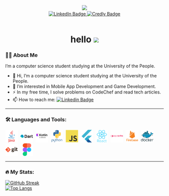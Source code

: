 <div id="header" align="center">
  <img src="https://media.giphy.com/media/2IudUHdI075HL02Pkk/giphy.gif">
  <div id="badges">
    <a href="https://www.linkedin.com/in/kyaw-thu-0b3956212/">
      <img src="https://img.shields.io/badge/LinkedIn-blue?logo=linkedin&logoColor=white&style=for-the-badge" alt="LinkedIn Badge">
    </a>
    <a href="https://www.credly.com/users/kyaw-thu/badges">
      <img src="https://img.shields.io/badge/Credly-red?logo=credly&logoColor=white&style=for-the-badge" alt="Credly Badge">
    </a>
  </div>
  <img src="https://komarev.com/ghpvc/?username=evanch98&style=flat-square&color=blue" alt=""/>
  <h1>
    hello
    <img src="https://media.giphy.com/media/hvRJCLFzcasrR4ia7z/giphy.gif" width="30px"/>
  </h1>
</div>

### 👨‍💻 About Me
I’m a computer science student studying at the University of the People.
- 👋 Hi, I’m a computer science student studying at the University of the People.
- 👀 I’m interested in Mobile App Development and Game Development.
- :zap: In my free time, I solve problems on CodeChef and read tech articles.
- 📫 How to reach me: [![Linkedin Badge](https://img.shields.io/badge/-kyawthu-blue?style=flat&logo=Linkedin&logoColor=white)](https://www.linkedin.com/in/kyaw-thu-0b3956212/)
---

### 🛠️ Languages and Tools:
<div>
  <img src="https://github.com/devicons/devicon/blob/master/icons/java/java-original-wordmark.svg" title="Java" alt="Java" width="40" height="40"/>&nbsp;
  <img src="https://github.com/devicons/devicon/blob/master/icons/dart/dart-original-wordmark.svg" title="Dart" alt="Dart" width="40" height="40"/>&nbsp;
  <img src="https://github.com/devicons/devicon/blob/master/icons/kotlin/kotlin-original-wordmark.svg" title="Kotlin" alt="Kotlin" width="40" height="40"/>&nbsp;
  <img src="https://github.com/devicons/devicon/blob/master/icons/python/python-original-wordmark.svg" title="Python" alt="Python" width="40" height="40"/>&nbsp;
  <img src="https://github.com/devicons/devicon/blob/master/icons/javascript/javascript-original.svg" title="JavaScript" alt="JavaScript" width="40" height="40"/>&nbsp;
  <img src="https://github.com/devicons/devicon/blob/master/icons/flutter/flutter-original.svg" title="Flutter" alt="Flutter" width="40" height="40"/>&nbsp;
  <img src="https://github.com/devicons/devicon/blob/master/icons/react/react-original-wordmark.svg" title="React" alt="React" width="40" height="40"/>&nbsp;
  <img src="https://github.com/devicons/devicon/blob/master/icons/appwrite/appwrite-original-wordmark.svg" title="Appwrite" alt="Appwrite" width="40" height="40"/>&nbsp;
  <img src="https://github.com/devicons/devicon/blob/master/icons/firebase/firebase-plain-wordmark.svg" title="Firebase" alt="Firebase" width="40" height="40"/>&nbsp;
  <img src="https://github.com/devicons/devicon/blob/master/icons/docker/docker-original-wordmark.svg" title="Docker" alt="Docker" width="40" height="40"/>&nbsp;
  <img src="https://github.com/devicons/devicon/blob/master/icons/git/git-original-wordmark.svg" title="Git" alt="Git" width="40" height="40"/>&nbsp;
  <img src="https://github.com/devicons/devicon/blob/master/icons/figma/figma-original.svg" title="Figma" alt="Figma" width="40" height="40"/>&nbsp;
</div>

---

### 🔥 My Stats:
[![GitHub Streak](http://github-readme-streak-stats.herokuapp.com?user=evanch98&theme=dark&background=000000)](https://git.io/streak-stats)<br>
[![Top Langs](https://github-readme-stats.vercel.app/api/top-langs/?username=evanch98&layout=compact&theme=vision-friendly-dark)](https://github.com/anuraghazra/github-readme-stats)

<!---
evanch98/evanch98 is a ✨ special ✨ repository because its `README.md` (this file) appears on your GitHub profile.
You can click the Preview link to take a look at your changes.
--->
